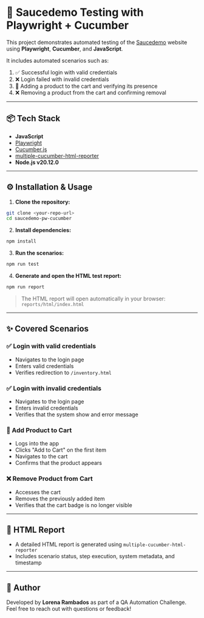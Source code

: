 # 🧪 Saucedemo Testing with Playwright + Cucumber

This project demonstrates automated testing of the [Saucedemo](https://www.saucedemo.com/) website using **Playwright**, **Cucumber**, and **JavaScript**.

It includes automated scenarios such as:

1. ✅ Successful login with valid credentials  
2. ❌ Login failed with invalid credentials 
3. 🛒 Adding a product to the cart and verifying its presence  
4. ❌ Removing a product from the cart and confirming removal 
---

## 📦 Tech Stack

- **JavaScript**
- [Playwright](https://playwright.dev/)
- [Cucumber.js](https://github.com/cucumber/cucumber-js)
- [multiple-cucumber-html-reporter](https://www.npmjs.com/package/multiple-cucumber-html-reporter)
- **Node.js v20.12.0**

---

## ⚙️ Installation & Usage

1. **Clone the repository:**

```bash
git clone <your-repo-url>
cd saucedemo-pw-cucumber
```

2. **Install dependencies:**

```bash
npm install
```

3. **Run the scenarios:**

```bash
npm run test
```

4. **Generate and open the HTML test report:**

```bash
npm run report
```

> The HTML report will open automatically in your browser:  
> `reports/html/index.html`

---

## ✨ Covered Scenarios

### ✅  Login with valid credentials

- Navigates to the login page  
- Enters valid credentials  
- Verifies redirection to `/inventory.html`

### ✅  Login with invalid credentials

- Navigates to the login page  
- Enters invalid credentials  
- Verifies that the system show and error message

### 🛒 Add Product to Cart

- Logs into the app  
- Clicks "Add to Cart" on the first item  
- Navigates to the cart  
- Confirms that the product appears

### ❌ Remove Product from Cart

- Accesses the cart  
- Removes the previously added item  
- Verifies that the cart badge is no longer visible

---

## 👀 HTML Report

- A detailed HTML report is generated using `multiple-cucumber-html-reporter`
- Includes scenario status, step execution, system metadata, and timestamp

---

## 👤 Author

Developed by **Lorena Rambados** as part of a QA Automation Challenge.  
Feel free to reach out with questions or feedback!